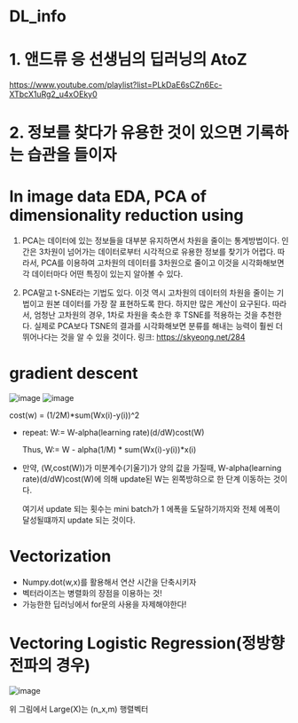 

# DL_info

# 1. 앤드류 응 선생님의 딥러닝의 AtoZ

https://www.youtube.com/playlist?list=PLkDaE6sCZn6Ec-XTbcX1uRg2_u4xOEky0




# 2. 정보를 찾다가 유용한 것이 있으면 기록하는 습관을 들이자
# In image data EDA, PCA of dimensionality reduction using
 
1. PCA는 데이터에 있는 정보들을 대부분 유지하면서 차원을 줄이는 통계방법이다. 인간은 3차원이 넘어가는 데이터로부터 시각적으로 유용한 정보를 찾기가 어렵다. 따라서, PCA를 이용하여 고차원의 데이터를 3차원으로 줄이고 이것을 시각화해보면 각 데이터마다 어떤 특징이 있는지 알아볼 수 있다.
 
2. PCA말고 t-SNE라는 기법도 있다. 이것 역시 고차원의 데이터의 차원을 줄이는 기법이고 원본 데이터를 가장 잘 표현하도록 한다. 하지만 많은 계산이 요구된다. 따라서, 엄청난 고차원의 경우, 1차로 차원을 축소한 후 TSNE를 적용하는 것을 추천한다. 실제로 PCA보다 TSNE의 결과를 시각화해보면 분류를 해내는 능력이 훨씬 더 뛰어나다는 것을 알 수 있을 것이다.
링크: https://skyeong.net/284


# gradient descent

![image](https://user-images.githubusercontent.com/43164589/110793059-8a8c2b00-82b7-11eb-8ce5-958f24656d01.png)    ![image](https://user-images.githubusercontent.com/43164589/110793152-a394dc00-82b7-11eb-9313-2dffdfd11bce.png)

  cost(w) = (1/2M)*sum(Wx(i)-y(i))^2

- repeat: W:= W-alpha(learning rate)(d/dW)cost(W)

  Thus, W:= W - alpha(1/M) * sum(Wx(i)-y(i))*x(i)

- 만약, (W,cost(W))가 미분계수(기울기)가 양의 값을 가질때, W-alpha(learning rate)(d/dW)cost(W)에 의해 update된 W는 왼쪽방햐으로 한 단계 이동하는 것이다.

   여기서 update 되는 횟수는 mini batch가 1 에폭을 도달하기까지와 전체 에폭이 달성될떄까지 update 되는 것이다.


# Vectorization

- Numpy.dot(w,x)를 활용해서 연산 시간을 단축시키자
- 벡터라이즈는 병렬화의 장점을 이용하는 것!
- 가능한한 딥러닝에서 for문의 사용을 자제해야한다!


# Vectoring Logistic Regression(정방향 전파의 경우)

![image](https://user-images.githubusercontent.com/43164589/110806304-4738b900-82c5-11eb-8e70-8c3414467dd8.png)

위 그림에서 Large(X)는 (n_x,m) 행렬벡터

